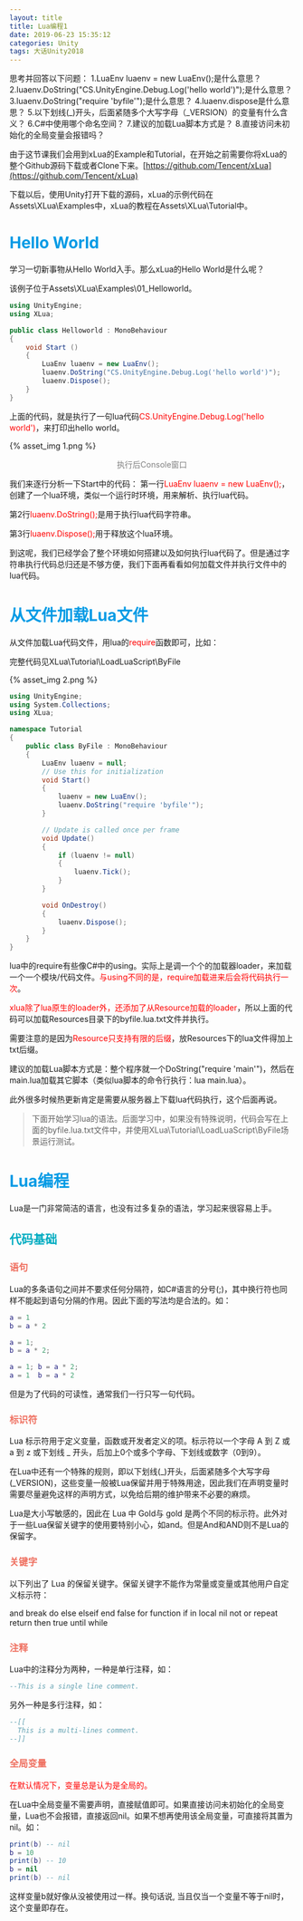 ```yaml
---
layout: title
title: Lua编程1
date: 2019-06-23 15:35:12
categories: Unity
tags: 大话Unity2018
---
```

思考并回答以下问题：
1.LuaEnv luaenv = new LuaEnv();是什么意思？
2.luaenv.DoString("CS.UnityEngine.Debug.Log('hello world')");是什么意思？
3.luaenv.DoString("require 'byfile'");是什么意思？
4.luaenv.dispose是什么意思？
5.以下划线(\_)开头，后面紧随多个大写字母（\_VERSION）的变量有什么含义？
6.C#中使用哪个命名空间？
7.建议的加载Lua脚本方式是？
8.直接访问未初始化的全局变量会报错吗？

<!--more-->

由于这节课我们会用到xLua的Example和Tutorial，在开始之前需要你将xLua的整个Github源码下载或者Clone下来。[https://github.com/Tencent/xLua](https://github.com/Tencent/xLua)

下载以后，使用Unity打开下载的源码，xLua的示例代码在Assets\XLua\Examples中，xLua的教程在Assets\XLua\Tutorial中。

# <span style="color:#039BE5;">Hello World</span>
学习一切新事物从Hello World入手。那么xLua的Hello World是什么呢？

该例子位于Assets\XLua\Examples\01_Helloworld。
```cs
using UnityEngine;
using XLua;

public class Helloworld : MonoBehaviour 
{
    void Start () 
    {
        LuaEnv luaenv = new LuaEnv();
        luaenv.DoString("CS.UnityEngine.Debug.Log('hello world')");
        luaenv.Dispose();
    }
}
```
上面的代码，就是执行了一句lua代码<span style="color:red">CS.UnityEngine.Debug.Log('hello world')</span>，来打印出hello world。

{% asset_img 1.png %}
<center><font color="gray">执行后Console窗口</font></center>

我们来逐行分析一下Start中的代码：
第一行<span style="color:red">LuaEnv luaenv = new LuaEnv();</span>，创建了一个lua环境，类似一个运行时环境，用来解析、执行lua代码。

第2行<span style="color:red">luaenv.DoString();</span>是用于执行lua代码字符串。

第3行<span style="color:red">luaenv.Dispose();</span>用于释放这个lua环境。

到这呢，我们已经学会了整个环境如何搭建以及如何执行lua代码了。但是通过字符串执行代码总归还是不够方便，我们下面再看看如何加载文件并执行文件中的lua代码。

# <span style="color:#039BE5;">从文件加载Lua文件</span>
从文件加载Lua代码文件，用lua的<span style="color:red">require</span>函数即可，比如：

完整代码见XLua\Tutorial\LoadLuaScript\ByFile

{% asset_img 2.png %}

```cs
using UnityEngine;
using System.Collections;
using XLua;

namespace Tutorial
{
    public class ByFile : MonoBehaviour
    {
        LuaEnv luaenv = null;
        // Use this for initialization
        void Start()
        {
            luaenv = new LuaEnv();
            luaenv.DoString("require 'byfile'");
        }

        // Update is called once per frame
        void Update()
        {
            if (luaenv != null)
            {
                luaenv.Tick();
            }
        }

        void OnDestroy()
        {
            luaenv.Dispose();
        }
    }
}
```
lua中的require有些像C#中的using。实际上是调一个个的加载器loader，来加载一个一个模块/代码文件。<span style="color:red">与using不同的是，require加载进来后会将代码执行一次</span>。

<span style="color:red">xlua除了lua原生的loader外，还添加了从Resource加载的loader</span>，所以上面的代码可以加载Resources目录下的byfile.lua.txt文件并执行。

需要注意的是因为<span style="color:red">Resource只支持有限的后缀</span>，放Resources下的lua文件得加上txt后缀。

建议的加载Lua脚本方式是：整个程序就一个DoString("require 'main'")，然后在main.lua加载其它脚本（类似lua脚本的命令行执行：lua main.lua）。

此外很多时候热更新肯定是需要从服务器上下载lua代码执行，这个后面再说。


> 下面开始学习lua的语法。后面学习中，如果没有特殊说明，代码会写在上面的byfile.lua.txt文件中，并使用XLua\Tutorial\LoadLuaScript\ByFile场景运行测试。

# <span style="color:#039BE5;">Lua编程</span>
Lua是一门非常简洁的语言，也没有过多复杂的语法，学习起来很容易上手。

## <span style="color:#00ACC1;">代码基础</span>
### <span style="color:#EF7060;">语句</span>
Lua的多条语句之间并不要求任何分隔符，如C#语言的分号(;)，其中换行符也同样不能起到语句分隔的作用。因此下面的写法均是合法的。如：
```lua
a = 1
b = a * 2

a = 1;
b = a * 2;

a = 1; b = a * 2;
a = 1  b = a * 2
```

但是为了代码的可读性，通常我们一行只写一句代码。

### <span style="color:#EF7060;">标识符</span>
Lua 标示符用于定义变量，函数或开发者定义的项。标示符以一个字母 A 到 Z 或 a 到 z 或下划线 _ 开头，后加上0个或多个字母、下划线或数字（0到9）。

在Lua中还有一个特殊的规则，即以下划线(\_)开头，后面紧随多个大写字母(\_VERSION)，这些变量一般被Lua保留并用于特殊用途，因此我们在声明变量时需要尽量避免这样的声明方式，以免给后期的维护带来不必要的麻烦。

Lua是大小写敏感的，因此在 Lua 中 Gold与 gold 是两个不同的标示符。此外对于一些Lua保留关键字的使用要特别小心，如and。但是And和AND则不是Lua的保留字。

### <span style="color:#EF7060;">关键字</span>
以下列出了 Lua 的保留关键字。保留关键字不能作为常量或变量或其他用户自定义标示符：

and  break  do else  elseif end   false   for  function   if   in   local   nil   not   or   repeat   return   then   true   until  while 


### <span style="color:#EF7060;">注释</span>
Lua中的注释分为两种，一种是单行注释，如：
```lua
--This is a single line comment.
```
另外一种是多行注释，如：
```lua
--[[
  This is a multi-lines comment.
--]]
```
### <span style="color:#EF7060;">全局变量</span>
<span style="color:red">在默认情况下，变量总是认为是全局的。</span>

在Lua中全局变量不需要声明，直接赋值即可。如果直接访问未初始化的全局变量，Lua也不会报错，直接返回nil。如果不想再使用该全局变量，可直接将其置为nil。如：
```lua
print(b) -- nil
b = 10
print(b) -- 10
b = nil
print(b) -- nil
```
这样变量b就好像从没被使用过一样。换句话说, 当且仅当一个变量不等于nil时，这个变量即存在。

